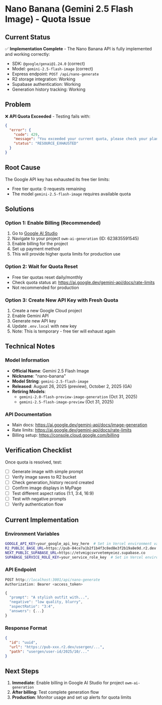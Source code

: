 # Nano Banana (Gemini 2.5 Flash Image) - Quota Issue

## Current Status

✅ **Implementation Complete** - The Nano Banana API is fully implemented and working correctly:
- SDK: `@google/genai@1.24.0` (correct)
- Model: `gemini-2.5-flash-image` (correct)
- Express endpoint: `POST /api/nano-generate`
- R2 storage integration: Working
- Supabase authentication: Working
- Generation history tracking: Working

## Problem

❌ **API Quota Exceeded** - Testing fails with:

```json
{
  "error": {
    "code": 429,
    "message": "You exceeded your current quota, please check your plan and billing details",
    "status": "RESOURCE_EXHAUSTED"
  }
}
```

## Root Cause

The Google API key has exhausted its free tier limits:
- Free tier quota: 0 requests remaining
- The model `gemini-2.5-flash-image` requires available quota

## Solutions

### Option 1: Enable Billing (Recommended)
1. Go to [Google AI Studio](https://aistudio.google.com/)
2. Navigate to your project `owm-ai-generation` (ID: 623835591545)
3. Enable billing for the project
4. Set up payment method
5. This will provide higher quota limits for production use

### Option 2: Wait for Quota Reset
- Free tier quotas reset daily/monthly
- Check quota status at: https://ai.google.dev/gemini-api/docs/rate-limits
- Not recommended for production

### Option 3: Create New API Key with Fresh Quota
1. Create a new Google Cloud project
2. Enable Gemini API
3. Generate new API key
4. Update `.env.local` with new key
5. Note: This is temporary - free tier will exhaust again

## Technical Notes

### Model Information
- **Official Name**: Gemini 2.5 Flash Image
- **Nickname**: "nano-banana"
- **Model String**: `gemini-2.5-flash-image`
- **Released**: August 26, 2025 (preview), October 2, 2025 (GA)
- **Retiring Models**:
  - `gemini-2.0-flash-preview-image-generation` (Oct 31, 2025)
  - `gemini-2.5-flash-image-preview` (Oct 31, 2025)

### API Documentation
- Main docs: https://ai.google.dev/gemini-api/docs/image-generation
- Rate limits: https://ai.google.dev/gemini-api/docs/rate-limits
- Billing setup: https://console.cloud.google.com/billing

## Verification Checklist

Once quota is resolved, test:
- [ ] Generate image with simple prompt
- [ ] Verify image saves to R2 bucket
- [ ] Check generation_history record created
- [ ] Confirm image displays in MyPage
- [ ] Test different aspect ratios (1:1, 3:4, 16:9)
- [ ] Test with negative prompts
- [ ] Verify authentication flow

## Current Implementation

### Environment Variables
```bash
GOOGLE_API_KEY=your_google_api_key_here  # Set in Vercel environment variables
R2_PUBLIC_BASE_URL=https://pub-84ce7a1b2f1b4f3c8ed8e3f2b19a8e9d.r2.dev
NEXT_PUBLIC_SUPABASE_URL=https://etvmigcsvrvetemyeiez.supabase.co
SUPABASE_SERVICE_ROLE_KEY=your_service_role_key  # Set in Vercel environment variables
```

### API Endpoint
```typescript
POST http://localhost:3001/api/nano-generate
Authorization: Bearer <access_token>

{
  "prompt": "A stylish outfit with...",
  "negative": "low quality, blurry",
  "aspectRatio": "3:4",
  "answers": {...}
}
```

### Response Format
```json
{
  "id": "uuid",
  "url": "https://pub-xxx.r2.dev/usergen/...",
  "path": "usergen/user-id/2025/10/..."
}
```

## Next Steps

1. **Immediate**: Enable billing in Google AI Studio for project `owm-ai-generation`
2. **After billing**: Test complete generation flow
3. **Production**: Monitor usage and set up alerts for quota limits
